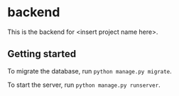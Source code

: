# backend

This is the backend for \<insert project name here\>.

## Getting started

To migrate the database, run `python manage.py migrate`.

To start the server, run `python manage.py runserver`.

